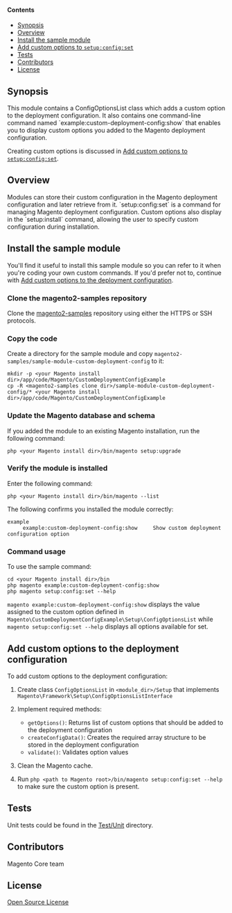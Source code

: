 #### Contents
*   <a href="#syn">Synopsis</a>
*   <a href="#over">Overview</a>
*   <a href="#install">Install the sample module</a>
*   <a href="#add-options">Add custom options to <code>setup:config:set</code></a>
*   <a href="#tests">Tests</a>
*   <a href="#contrib">Contributors</a>
*   <a href="#lic">License</a>

<h2 id="syn">Synopsis</h2>
This module contains a ConfigOptionsList class which adds a custom option to the deployment configuration.
It also contains one command-line command named `example:custom-deployment-config:show` that enables you to display custom options you added to the Magento deployment configuration.

Creating custom options is discussed in <a href="#add-options">Add custom options to <code>setup:config:set</code></a>.

<h2 id="over">Overview</h2>
Modules can store their custom configuration in the Magento deployment configuration and later retrieve from it.
`setup:config:set` is a command for managing Magento deployment configuration.
Custom options also display in the `setup:install` command, allowing the user to specify custom configuration during installation.

<h2 id="install">Install the sample module</h2>
You'll find it useful to install this sample module so you can refer to it when you're coding your own custom commands. If you'd prefer not to, continue with <a href="#add-options">Add custom options to the deployment configuration</a>.

### Clone the magento2-samples repository
Clone the <a href="https://github.com/magento/magento2-samples" target="_blank">magento2-samples</a> repository using either the HTTPS or SSH protocols. 

### Copy the code
Create a directory for the sample module and copy `magento2-samples/sample-module-custom-deployment-config` to it:

    mkdir -p <your Magento install dir>/app/code/Magento/CustomDeploymentConfigExample
    cp -R <magento2-samples clone dir>/sample-module-custom-deployment-config/* <your Magento install dir>/app/code/Magento/CustomDeploymentConfigExample

### Update the Magento database and schema
If you added the module to an existing Magento installation, run the following command:

    php <your Magento install dir>/bin/magento setup:upgrade

### Verify the module is installed
Enter the following command:

    php <your Magento install dir>/bin/magento --list

The following confirms you installed the module correctly:

    example
         example:custom-deployment-config:show     Show custom deployment configuration option

### Command usage
To use the sample command:

	cd <your Magento install dir>/bin
	php magento example:custom-deployment-config:show
	php magento setup:config:set --help

`magento example:custom-deployment-config:show` displays the value assigned to the custom option defined in `Magento\CustomDeploymentConfigExample\Setup\ConfigOptionsList` while `magento setup:config:set --help` displays all options available for set.

<h2 id="add-options">Add custom options to the deployment configuration</h2>
To add custom options to the deployment configuration:

1.	Create class `ConfigOptionsList` in `<module_dir>/Setup` that implements
`Magento\Framework\Setup\ConfigOptionsListInterface`

2.	Implement required methods:

	* `getOptions()`: Returns list of custom options that should be added to the deployment configuration
	* `createConfigData()`: Creates the required array structure to be stored in the deployment configuration
	* `validate()`: Validates option values

3.	Clean the Magento cache.

4.	Run `php <path to Magento root>/bin/magento setup:config:set --help` to make sure the custom option is present.

## Tests

Unit tests could be found in the [Test/Unit](Test/Unit) directory.

## Contributors

Magento Core team

## License

[Open Source License](LICENSE.txt)
